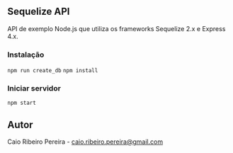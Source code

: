 ## Sequelize API

API de exemplo Node.js que utiliza os frameworks Sequelize 2.x e Express 4.x.

### Instalação
`npm run create_db`
`npm install`

### Iniciar servidor
`npm start`

## Autor
Caio Ribeiro Pereira - caio.ribeiro.pereira@gmail.com
